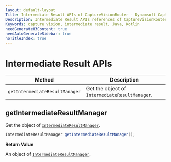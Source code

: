 ```yaml
---
layout: default-layout
Title: Intermediate Result APIs of CaptureVisionRouter - Dynamsoft Capture Vision Router Module Android Edition API Reference
Description: Intermediate Result APIs references of CaptureVisionRouter.
Keywords: capture vision, intermediate result, Java, Kotlin
needGenerateH3Content: true
needAutoGenerateSidebar: true
noTitleIndex: true
---
```


# Intermediate Result APIs

| Method | Description |
| ------ | ----------- |
| `getIntermediateResultManager` | Get the object of `IntermediateResultManager`. |

## getIntermediateResultManager

Get the object of [`IntermediateResultManager`](../core/intermediate-results/intermediate-result-manager.md).

```java
IntermediateResultManager getIntermediateResultManager();
```

**Return Value**

An object of [`IntermediateResultManager`](../core/intermediate-results/intermediate-result-manager.md).
